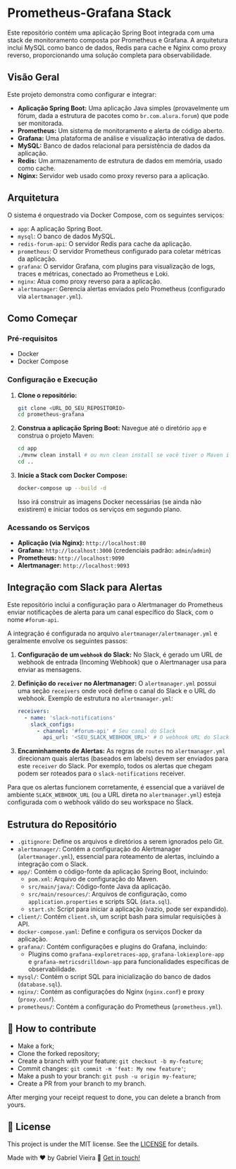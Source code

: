 # Prometheus-Grafana Stack

Este repositório contém uma aplicação Spring Boot integrada com uma stack de monitoramento composta por Prometheus e Grafana. A arquitetura inclui MySQL como banco de dados, Redis para cache e Nginx como proxy reverso, proporcionando uma solução completa para observabilidade.

## Visão Geral

Este projeto demonstra como configurar e integrar:

* **Aplicação Spring Boot:** Uma aplicação Java simples (provavelmente um fórum, dada a estrutura de pacotes como `br.com.alura.forum`) que pode ser monitorada.
* **Prometheus:** Um sistema de monitoramento e alerta de código aberto.
* **Grafana:** Uma plataforma de análise e visualização interativa de dados.
* **MySQL:** Banco de dados relacional para persistência de dados da aplicação.
* **Redis:** Um armazenamento de estrutura de dados em memória, usado como cache.
* **Nginx:** Servidor web usado como proxy reverso para a aplicação.

## Arquitetura

O sistema é orquestrado via Docker Compose, com os seguintes serviços:

* `app`: A aplicação Spring Boot.
* `mysql`: O banco de dados MySQL.
* `redis-forum-api`: O servidor Redis para cache da aplicação.
* `prometheus`: O servidor Prometheus configurado para coletar métricas da aplicação.
* `grafana`: O servidor Grafana, com plugins para visualização de logs, traces e métricas, conectado ao Prometheus e Loki.
* `nginx`: Atua como proxy reverso para a aplicação.
* `alertmanager`: Gerencia alertas enviados pelo Prometheus (configurado via `alertmanager.yml`).

## Como Começar

### Pré-requisitos

* Docker
* Docker Compose

### Configuração e Execução

1.  **Clone o repositório:**
    ```bash
    git clone <URL_DO_SEU_REPOSITORIO>
    cd prometheus-grafana
    ```
2.  **Construa a aplicação Spring Boot:**
    Navegue até o diretório `app` e construa o projeto Maven:
    ```bash
    cd app
    ./mvnw clean install # ou mvn clean install se você tiver o Maven instalado globalmente
    cd ..
    ```
3.  **Inicie a Stack com Docker Compose:**
    ```bash
    docker-compose up --build -d
    ```
    Isso irá construir as imagens Docker necessárias (se ainda não existirem) e iniciar todos os serviços em segundo plano.

### Acessando os Serviços

* **Aplicação (via Nginx):** `http://localhost:80`
* **Grafana:** `http://localhost:3000` (credenciais padrão: `admin`/`admin`)
* **Prometheus:** `http://localhost:9090`
* **Alertmanager:** `http://localhost:9093`

## Integração com Slack para Alertas

Este repositório inclui a configuração para o Alertmanager do Prometheus enviar notificações de alerta para um canal específico do Slack, com o nome `#forum-api`.

A integração é configurada no arquivo `alertmanager/alertmanager.yml` e geralmente envolve os seguintes passos:

1.  **Configuração de um `webhook` do Slack:** No Slack, é gerado um URL de webhook de entrada (Incoming Webhook) que o Alertmanager usa para enviar as mensagens.
2.  **Definição do `receiver` no Alertmanager:** O `alertmanager.yml` possui uma seção `receivers` onde você define o canal do Slack e o URL do webhook. Exemplo de estrutura no `alertmanager.yml`:

    ```yaml
    receivers:
      - name: 'slack-notifications'
        slack_configs:
          - channel: '#forum-api' # Seu canal do Slack
            api_url: '<SEU_SLACK_WEBHOOK_URL>' # O webhook URL do Slack
    ```
3.  **Encaminhamento de Alertas:** As regras de `routes` no `alertmanager.yml` direcionam quais alertas (baseados em labels) devem ser enviados para este `receiver` do Slack. Por exemplo, todos os alertas que chegam podem ser roteados para o `slack-notifications` receiver.

Para que os alertas funcionem corretamente, é essencial que a variável de ambiente `SLACK_WEBHOOK_URL` (ou a URL direta no `alertmanager.yml`) esteja configurada com o webhook válido do seu workspace no Slack.

## Estrutura do Repositório

* `.gitignore`: Define os arquivos e diretórios a serem ignorados pelo Git.
* `alertmanager/`: Contém a configuração do Alertmanager (`alertmanager.yml`), essencial para roteamento de alertas, incluindo a integração com o Slack.
* `app/`: Contém o código-fonte da aplicação Spring Boot, incluindo:
    * `pom.xml`: Arquivo de configuração do Maven.
    * `src/main/java/`: Código-fonte Java da aplicação.
    * `src/main/resources/`: Arquivos de configuração, como `application.properties` e scripts SQL (`data.sql`).
    * `start.sh`: Script para iniciar a aplicação (vazio, pode ser expandido).
* `client/`: Contém `client.sh`, um script bash para simular requisições à API.
* `docker-compose.yaml`: Define e configura os serviços Docker da aplicação.
* `grafana/`: Contém configurações e plugins do Grafana, incluindo:
    * Plugins como `grafana-exploretraces-app`, `grafana-lokiexplore-app` e `grafana-metricsdrilldown-app` para funcionalidades específicas de observabilidade.
* `mysql/`: Contém o script SQL para inicialização do banco de dados (`database.sql`).
* `nginx/`: Contém as configurações do Nginx (`nginx.conf`) e proxy (`proxy.conf`).
* `prometheus/`: Contém a configuração do Prometheus (`prometheus.yml`).

## 🤔 How to contribute

-   Make a fork;
-   Clone the forked repository;
-   Create a branch with your feature: `git checkout -b my-feature`;
-   Commit changes: `git commit -m 'feat: My new feature'`;
-   Make a push to your branch: `git push -u origin my-feature`;
-   Create a PR from your branch to my branch.

After merging your receipt request to done, you can delete a branch from yours.

## :memo: License

This project is under the MIT license. See the [LICENSE](LICENSE](LICENSE)) for details.

Made with ♥ by Gabriel Vieira :wave: [Get in touch!](https://www.linkedin.com/in/bielvieira/)
